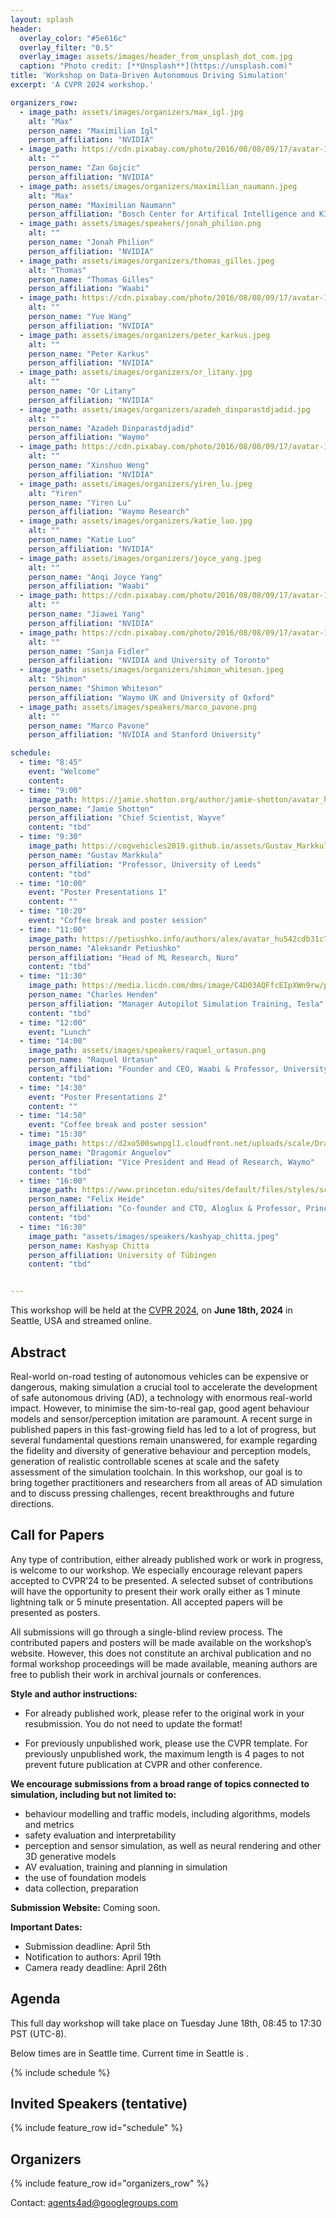 ```yaml
---
layout: splash
header:
  overlay_color: "#5e616c"
  overlay_filter: "0.5"
  overlay_image: assets/images/header_from_unsplash_dot_com.jpg
  caption: "Photo credit: [**Unsplash**](https://unsplash.com)"
title: 'Workshop on Data-Driven Autonomous Driving Simulation'
excerpt: 'A CVPR 2024 workshop.'

organizers_row:
  - image_path: assets/images/organizers/max_igl.jpg
    alt: "Max"
    person_name: "Maximilian Igl"
    person_affiliation: "NVIDIA"
  - image_path: https://cdn.pixabay.com/photo/2016/08/08/09/17/avatar-1577909_640.png
    alt: ""
    person_name: "Zan Gojcic"
    person_affiliation: "NVIDIA"
  - image_path: assets/images/organizers/maximilian_naumann.jpeg
    alt: "Max"
    person_name: "Maximilian Naumann"
    person_affiliation: "Bosch Center for Artifical Intelligence and KIT"
  - image_path: assets/images/speakers/jonah_philion.png
    alt: ""
    person_name: "Jonah Philion"
    person_affiliation: "NVIDIA"
  - image_path: assets/images/organizers/thomas_gilles.jpeg
    alt: "Thomas"
    person_name: "Thomas Gilles"
    person_affiliation: "Waabi"
  - image_path: https://cdn.pixabay.com/photo/2016/08/08/09/17/avatar-1577909_640.png
    alt: ""
    person_name: "Yue Wang"
    person_affiliation: "NVIDIA"
  - image_path: assets/images/organizers/peter_karkus.jpeg
    alt: ""
    person_name: "Peter Karkus"
    person_affiliation: "NVIDIA"
  - image_path: assets/images/organizers/or_litany.jpg
    alt: ""
    person_name: "Or Litany"
    person_affiliation: "NVIDIA"
  - image_path: assets/images/organizers/azadeh_dinparastdjadid.jpg
    alt: ""
    person_name: "Azadeh Dinparastdjadid"
    person_affiliation: "Waymo"
  - image_path: https://cdn.pixabay.com/photo/2016/08/08/09/17/avatar-1577909_640.png
    alt: ""
    person_name: "Xinshuo Weng"
    person_affiliation: "NVIDIA"
  - image_path: assets/images/organizers/yiren_lu.jpeg
    alt: "Yiren"
    person_name: "Yiren Lu"
    person_affiliation: "Waymo Research"
  - image_path: assets/images/organizers/katie_luo.jpg
    alt: ""
    person_name: "Katie Luo"
    person_affiliation: "NVIDIA"
  - image_path: assets/images/organizers/joyce_yang.jpeg
    alt: ""
    person_name: "Anqi Joyce Yang"
    person_affiliation: "Waabi"
  - image_path: https://cdn.pixabay.com/photo/2016/08/08/09/17/avatar-1577909_640.png
    alt: ""
    person_name: "Jiawei Yang"
    person_affiliation: "NVIDIA"
  - image_path: https://cdn.pixabay.com/photo/2016/08/08/09/17/avatar-1577909_640.png
    alt: ""
    person_name: "Sanja Fidler"
    person_affiliation: "NVIDIA and University of Toronto"
  - image_path: assets/images/organizers/shimon_whiteson.jpeg
    alt: "Shimon"
    person_name: "Shimon Whiteson"
    person_affiliation: "Waymo UK and University of Oxford"
  - image_path: assets/images/speakers/marco_pavone.png
    alt: ""
    person_name: "Marco Pavone"
    person_affiliation: "NVIDIA and Stanford University"

schedule:
  - time: "8:45"
    event: "Welcome"
    content: 
  - time: "9:00"
    image_path: https://jamie.shotton.org/author/jamie-shotton/avatar_hubcfcd825cec4221ac68bf02950f61648_116633_270x270_fill_q75_lanczos_center.jpg
    person_name: "Jamie Shotton"
    person_affiliation: "Chief Scientist, Wayve"
    content: "tbd"
  - time: "9:30"
    image_path: https://cogvehicles2019.github.io/assets/Gustav_Markkula.jpg
    person_name: "Gustav Markkula"
    person_affiliation: "Professor, University of Leeds"
    content: "tbd"
  - time: "10:00"
    event: "Poster Presentations 1"
    content: ""
  - time: "10:20"
    event: "Coffee break and poster session"
  - time: "11:00"
    image_path: https://petiushko.info/authors/alex/avatar_hu542cdb31c7b75c60e456747d2b254e61_2312475_270x270_fill_lanczos_center_3.png
    person_name: "Aleksandr Petiushko"
    person_affiliation: "Head of ML Research, Nuro"
    content: "tbd"
  - time: "11:30"
    image_path: https://media.licdn.com/dms/image/C4D03AQFfcEIpXWn9rw/profile-displayphoto-shrink_800_800/0/1516266673951?e=2147483647&v=beta&t=RD7aD7InsrdHkeA2zmfKM39ZJAUviUtuN8jv9oUTWNk
    person_name: "Charles Henden"
    person_affiliation: "Manager Autopilot Simulation Training, Tesla"
    content: "tbd"
  - time: "12:00"
    event: "Lunch"
  - time: "14:00"
    image_path: assets/images/speakers/raquel_urtasun.png
    person_name: "Raquel Urtasun"
    person_affiliation: "Founder and CEO, Waabi & Professor, University of Toronto"
    content: "tbd"
  - time: "14:30"
    event: "Poster Presentations 2"
    content: ""
  - time: "14:50"
    event: "Coffee break and poster session"
  - time: "15:30"
    image_path: https://d2xo500swnpgl1.cloudfront.net/uploads/scale/Draogmir-Anguelov-1633527577257.png
    person_name: "Dragomir Anguelov"
    person_affiliation: "Vice President and Head of Research, Waymo"
    content: "tbd"
  - time: "16:00"
    image_path: https://www.princeton.edu/sites/default/files/styles/scale_1440/public/images/2022/10/FelixHeide-062821_0022_sq1023.jpg?itok=Ph2ZT13W
    person_name: "Felix Heide"
    person_affiliation: "Co-founder and CTO, Aloglux & Professor, Princeton University"
    content: "tbd"
  - time: "16:30"
    image_path: "assets/images/speakers/kashyap_chitta.jpeg"
    person_name: Kashyap Chitta
    person_affiliation: University of Tübingen
    content: "tbd"


---
```


This workshop will be held at the [CVPR 2024](https://cvpr.thecvf.com/Conferences/2024), on **June 18th, 2024** in Seattle, USA and streamed online.

## Abstract

Real-world on-road testing of autonomous vehicles can be expensive or dangerous, making simulation a crucial tool to accelerate the development of safe autonomous driving (AD), a technology with enormous real-world impact. However, to minimise the sim-to-real gap, good agent behaviour models and sensor/perception imitation are paramount. A recent surge in published papers in this fast-growing field has led to a lot of progress, but several fundamental questions remain unanswered, for example regarding the fidelity and diversity of generative behaviour and perception models, generation of realistic controllable scenes at scale and the safety assessment of the simulation toolchain.
In this workshop, our goal is to bring together practitioners and researchers
from all areas of AD simulation and to discuss pressing challenges, recent
breakthroughs and future directions.

## Call for Papers

Any type of contribution, either already published work or work in progress, is
welcome to our workshop. We especially encourage relevant papers accepted to
CVPR’24 to be presented. A selected subset of contributions will have the
opportunity to present their work orally either as 1 minute lightning talk or 5
minute presentation. All accepted papers will be presented as posters.

All submissions will go through a single-blind review process. The contributed
papers and posters will be made available on the workshop’s website. However,
this does not constitute an archival publication and no formal workshop
proceedings will be made available, meaning authors are free to publish their
work in archival journals or conferences.

**Style and author instructions:**
* For already published work, please refer to the original work in your
  resubmission. You do not need to update the format!

* For previously unpublished work, please use the CVPR template. For previously
  unpublished work, the maximum length is 4 pages to not prevent future
  publication at CVPR and other conference.

**We encourage submissions from a broad range of topics connected to simulation, including but not limited to:**
* behaviour modelling and traffic models, including algorithms, models and metrics
*  safety evaluation and interpretability
* perception and sensor simulation, as well as neural rendering and other 3D generative models
* AV evaluation, training and planning in simulation
* the use of foundation models
* data collection, preparation 

**Submission Website:** Coming soon.

**Important Dates:**
* Submission deadline: April 5th
* Notification to authors: April 19th
* Camera ready deadline: April 26th

## Agenda

<!-- script to display conference time -->
<script>
  var x = setInterval(function() {
    var d = new Date();
    var n = d.toLocaleTimeString("en-US", {timeZone: "America/Los_Angeles", hour: '2-digit', minute:'2-digit', hour12: false})
    document.getElementById("centraltime").innerHTML = n
  }, 1000);
</script>

This full day workshop will take place on Tuesday June 18th, 08:45 to 17:30 PST (UTC-8).

Below times are in Seattle time. Current time in Seattle is <span id="centraltime"></span>.

{% include schedule %}

## Invited Speakers (tentative)

{% include feature_row id="schedule" %}

## Organizers

{% include feature_row id="organizers_row" %}

Contact: [agents4ad@googlegroups.com](mailto:agents4ad@googlegroups.com)
